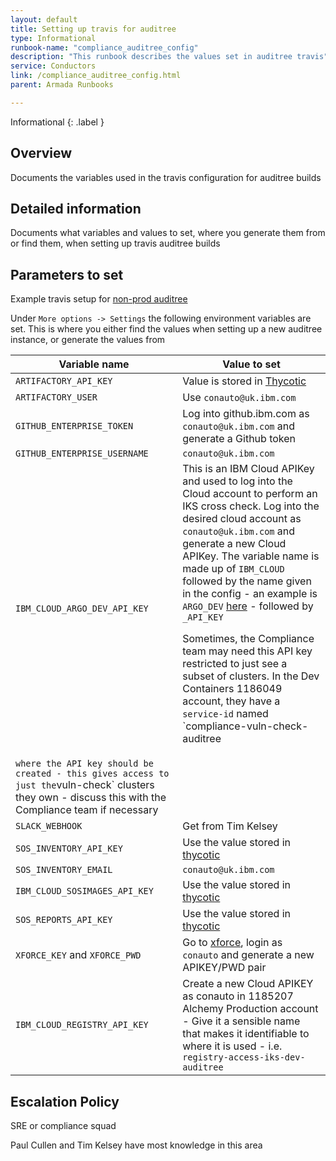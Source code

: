 ```yaml
---
layout: default
title: Setting up travis for auditree
type: Informational
runbook-name: "compliance_auditree_config"
description: "This runbook describes the values set in auditree travis"
service: Conductors
link: /compliance_auditree_config.html
parent: Armada Runbooks

---
```


Informational
{: .label }

## Overview

Documents the variables used in the travis configuration for auditree builds

## Detailed information

Documents what variables and values to set, where you generate them from or find them, when setting up travis auditree builds

## Parameters to set

Example travis setup for [non-prod auditree](https://travis.ibm.com/alchemy-auditree/auditree_config_non-prod)

Under `More options -> Settings` the following environment variables are set.  This is where you either find the values when setting up a new auditree instance, or generate the values from

| Variable name | Value to set | 
| ------- | -------------- | 
| `ARTIFACTORY_API_KEY` | Value is stored in [Thycotic](https://pimconsole.sos.ibm.com/SecretServer/app/#/secret/42577/general)  | 
| `ARTIFACTORY_USER`  | Use `conauto@uk.ibm.com` |
| `GITHUB_ENTERPRISE_TOKEN` | Log into github.ibm.com as `conauto@uk.ibm.com` and generate a Github token |
| `GITHUB_ENTERPRISE_USERNAME` | `conauto@uk.ibm.com` |
| `IBM_CLOUD_ARGO_DEV_API_KEY` | This is an IBM Cloud APIKey and used to log into the Cloud account to perform an IKS cross check.  Log into the desired cloud account as `conauto@uk.ibm.com` and generate a new Cloud APIKey.  The variable name is made up of `IBM_CLOUD` followed by the name given in the config - an example is `ARGO_DEV` [here](https://github.ibm.com/alchemy-auditree/auditree_config_non-prod/blob/master/auditree.json#L66) - followed by `_API_KEY` <p> Sometimes, the Compliance team may need this API key restricted to just see a subset of clusters.  In the Dev Containers 1186049 account, they have a `service-id` named `compliance-vuln-check-auditree
` where the API key should be created - this gives access to just the `vuln-check` clusters they own - discuss this with the Compliance team if necessary |
| `SLACK_WEBHOOK` | Get from Tim Kelsey | 
| `SOS_INVENTORY_API_KEY` | Use the value stored in [thycotic](https://pimconsole.sos.ibm.com/SecretServer/app/#/secret/28231/general) | 
| `SOS_INVENTORY_EMAIL` | `conauto@uk.ibm.com` |
| `IBM_CLOUD_SOSIMAGES_API_KEY` | Use the value stored in [thycotic](https://pimconsole.sos.ibm.com/SecretServer/app/#/secret/58263/general) |
| `SOS_REPORTS_API_KEY` | Use the value stored in [thycotic](https://pimconsole.sos.ibm.com/SecretServer/app/#/secret/42585/general) |
| `XFORCE_KEY` and `XFORCE_PWD` | Go to [xforce](https://exchange.xforce.ibmcloud.com/settings/api), login as `conauto` and generate a new APIKEY/PWD pair |
| `IBM_CLOUD_REGISTRY_API_KEY` | Create a new Cloud APIKEY as conauto in 1185207 Alchemy Production account - Give it a sensible name that makes it identifiable to where it is used - i.e. `registry-access-iks-dev-auditree` |


## Escalation Policy
SRE or compliance squad

Paul Cullen and Tim Kelsey have most knowledge in this area
